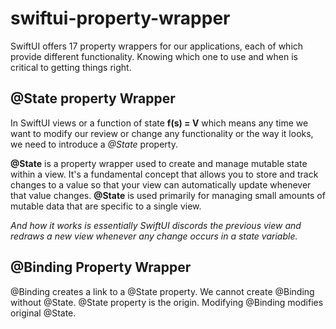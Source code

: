# swiftui-property-wrapper

SwiftUI offers 17 property wrappers for our applications, each of which provide different functionality. Knowing which one to use and when is critical to getting things right.

## @State property Wrapper

In SwiftUI views or a function of state **f(s) = V**  which means any time we want to modify our review or change any functionality or the way it looks, we need to introduce a *@State* property.

**@State** is a property wrapper used to create and manage mutable state within a view. It's a fundamental concept that allows you to store and track changes to a value so that your view can automatically update whenever that value changes.
**@State** is used primarily for managing small amounts of mutable data that are specific to a single view.

*And how it works is essentially SwiftUI discords the previous view and redraws a new view whenever any change occurs in a state variable.*

## @Binding Property Wrapper

@Binding creates a link to a @State property. We cannot create @Binding without @State.
@State property is the origin. Modifying @Binding modifies original @State.
